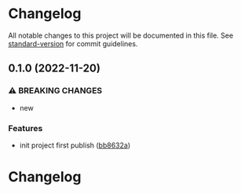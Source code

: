 # Changelog

All notable changes to this project will be documented in this file. See [standard-version](https://github.com/conventional-changelog/standard-version) for commit guidelines.

## 0.1.0 (2022-11-20)


### ⚠ BREAKING CHANGES

* new

### Features

* init project first publish ([bb8632a](https://github.com/wanwu/cheetah-capture/commit/bb8632ad5c7fdd3abf32bca85685b6579bff9779))

# Changelog
